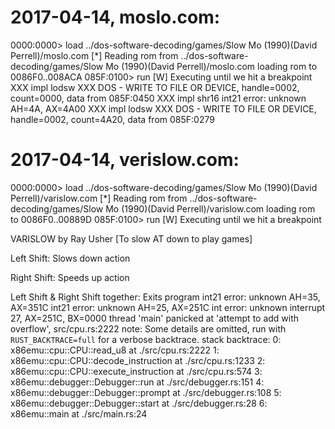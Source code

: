# 2017-04-14, moslo.com:

0000:0000> load ../dos-software-decoding/games/Slow Mo (1990)(David Perrell)/moslo.com
[*] Reading rom from ../dos-software-decoding/games/Slow Mo (1990)(David Perrell)/moslo.com
loading rom to 0086F0..008ACA
085F:0100> run
[W] Executing until we hit a breakpoint
XXX impl lodsw
XXX DOS - WRITE TO FILE OR DEVICE, handle=0002, count=0000, data from 085F:0450
XXX impl shr16
int21 error: unknown AH=4A, AX=4A00
XXX impl lodsw
XXX DOS - WRITE TO FILE OR DEVICE, handle=0002, count=4A20, data from 085F:0279




# 2017-04-14, verislow.com:

0000:0000> load ../dos-software-decoding/games/Slow Mo (1990)(David Perrell)/varislow.com
[*] Reading rom from ../dos-software-decoding/games/Slow Mo (1990)(David Perrell)/varislow.com
loading rom to 0086F0..00889D
085F:0100> run
[W] Executing until we hit a breakpoint


VARISLOW  by  Ray Usher                   [To slow AT down to play games]

Left Shift:    Slows down action

Right Shift:    Speeds up action

Left Shift & Right Shift together:    Exits program
int21 error: unknown AH=35, AX=351C
int21 error: unknown AH=25, AX=251C
int error: unknown interrupt 27, AX=251C, BX=0000
thread 'main' panicked at 'attempt to add with overflow', src/cpu.rs:2222
note: Some details are omitted, run with `RUST_BACKTRACE=full` for a verbose backtrace.
stack backtrace:
   0: x86emu::cpu::CPU::read_u8
             at ./src/cpu.rs:2222
   1: x86emu::cpu::CPU::decode_instruction
             at ./src/cpu.rs:1233
   2: x86emu::cpu::CPU::execute_instruction
             at ./src/cpu.rs:574
   3: x86emu::debugger::Debugger::run
             at ./src/debugger.rs:151
   4: x86emu::debugger::Debugger::prompt
             at ./src/debugger.rs:108
   5: x86emu::debugger::Debugger::start
             at ./src/debugger.rs:28
   6: x86emu::main
             at ./src/main.rs:24

